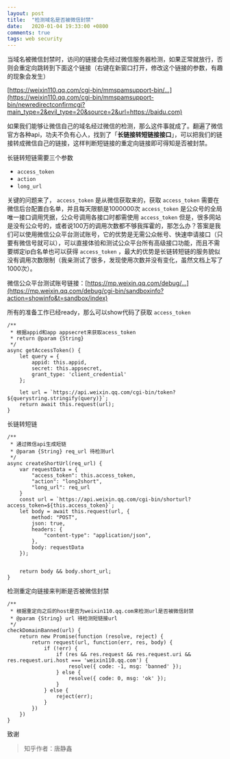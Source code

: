 ```yaml
---
layout: post
title:  "检测域名是否被微信封禁"
date:   2020-01-04 19:33:00 +0800
comments: true
tags: web security
---
```


当域名被微信封禁时，访问的链接会先经过微信服务器检测，如果正常就放行，否则会重定向跳转到下面这个链接（右键在新窗口打开，修改这个链接的参数，有趣的现象会发生）

[https://weixin110.qq.com/cgi-bin/mmspamsupport-bin/...](https://weixin110.qq.com/cgi-bin/mmspamsupport-bin/newredirectconfirmcgi?main_type=2&evil_type=20&source=2&url=https://baidu.com)

如果我们能够让微信自己的域名经过微信的检测，那么这件事就成了。翻遍了微信官方各种api，功夫不负有心人，找到了「**长链接转短链接接口**」，可以把我们的链接转成微信自己的链接，这样判断短链接的重定向链接即可得知是否被封禁。

长链转短链需要三个参数

- `access_token` 
- `action`
- `long_url`

关键的问题来了， `access_token` 是从微信获取来的，获取 `access_token` 需要在微信后台配置白名单，并且每天限额是1000000次 `access_token` 是公众号的全局唯一接口调用凭据，公众号调用各接口时都需使用 `access_token` 但是，很多网站是没有公众号的，或者说100万的调用次数都不够我挥霍的，那怎么办？答案是我们可以使用微信公众平台测试账号，它的优势是无需公众帐号、快速申请接口（只要有微信号就可以），可以直接体验和测试公众平台所有高级接口功能，而且不需要绑定ip白名单也可以获得 `access_token` ，最大的优势是长链转短链的服务貌似没有调用次数限制（我亲测试了很多，发现使用次数并没有变化，虽然文档上写了1000次）。

微信公众平台测试账号链接：[https://mp.weixin.qq.com/debug/...](https://mp.weixin.qq.com/debug/cgi-bin/sandboxinfo?action=showinfo&t=sandbox/index)

所有的准备工作已经ready，那么可以show代码了获取 `access_token` 

```
/**
 * 根据appid和app appsecret来获取acess_token
 * return @param {String}
 */
async getAccessToken() {
    let query = {
        appid: this.appid,
        secret: this.appsecret,
        grant_type: 'client_credential'
    };
     
    let url = `https://api.weixin.qq.com/cgi-bin/token?${querystring.stringify(query)}`;
    return await this.request(url);
}
```

长链转短链

```
/**
 * 通过微信api生成短链
 * @param {String} req_url 待检测url
 */
async createShortUrl(req_url) {
    var requestData = {
        "access_token": this.access_token,
        "action": "long2short",
        "long_url": req_url
    }
    const url = `https://api.weixin.qq.com/cgi-bin/shorturl?access_token=${this.access_token}`;
    let body = await this.request(url, {
        method: "POST",
        json: true,
        headers: {
            "content-type": "application/json",
        },
        body: requestData
    });
 
 
    return body && body.short_url;
}
```
检测重定向链接来判断是否被微信封禁

```
/**
 * 根据重定向之后的host是否为weixin110.qq.com来检测url是否被微信封禁
 * @param {String} url 待检测短链接url
 */
checkDomainBanned(url) {
    return new Promise(function (resolve, reject) {
        return request(url, function(err, res, body) {
            if (!err) {
                if (res && res.request && res.request.uri && res.request.uri.host === 'weixin110.qq.com') {
                    resolve({ code: -1, msg: 'banned' });
                } else {
                    resolve({ code: 0, msg: 'ok' });
                }
            } else {
                reject(err);
            }
        })
    })
}
```

致谢

> 知乎作者：唐静鑫